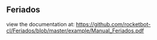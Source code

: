 ## Feriados

 view the documentation at: https://github.com/rocketbot-cl/Feriados/blob/master/example/Manual_Feriados.pdf